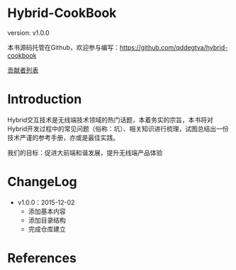 Hybrid-CookBook
=======

version: v1.0.0

本书源码托管在Github，欢迎参与编写：https://github.com/qddegtya/hybrid-cookbook

[贡献者列表](https://github.com/qddegtya/hybrid-cookbook/graphs/contributors)


Introduction
=======

Hybrid交互技术是无线端技术领域的热门话题，本着务实的宗旨，本书将对Hybrid开发过程中的常见问题（俗称：坑）、相关知识进行梳理，试图总结出一份技术严谨的参考手册，亦或是最佳实践。

我们的目标：促进大前端和谐发展，提升无线端产品体验

ChangeLog
=======

* v1.0.0：2015-12-02
  * 添加基本内容
  * 添加目录结构
  * 完成仓库建立


References
=======